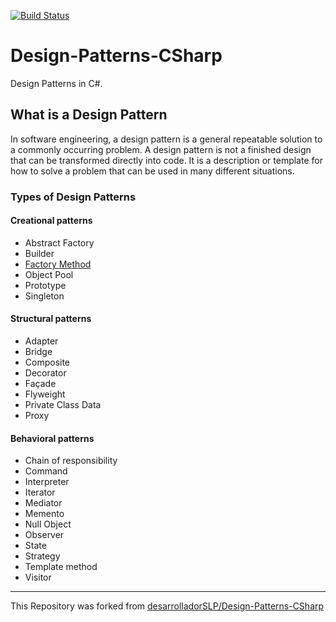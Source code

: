 [![Build Status](https://travis-ci.org/jatovar/Design-Patterns-CSharp.svg?branch=master)](https://travis-ci.org/jatovar/Design-Patterns-CSharp)
# Design-Patterns-CSharp
Design Patterns in C#.

## What is a Design Pattern
In software engineering, a design pattern is a general repeatable solution to a commonly occurring problem.
A design pattern is not a finished design that can be transformed directly into code. 
It is a description or template for how to solve a problem that can be used in many different situations.

### Types of Design Patterns
#### Creational patterns
- Abstract Factory
- Builder
- [Factory Method](/src/FactoryMethod)
- Object Pool
- Prototype
- Singleton
#### Structural patterns
- Adapter
- Bridge
- Composite
- Decorator
- Façade
- Flyweight
- Private Class Data
- Proxy
#### Behavioral patterns
- Chain of responsibility
- Command
- Interpreter
- Iterator
- Mediator
- Memento
- Null Object
- Observer
- State
- Strategy
- Template method
- Visitor

---
This Repository was forked from [desarrolladorSLP/Design-Patterns-CSharp](https://github.com/desarrolladorSLP/Design-Patterns-CSharp)
